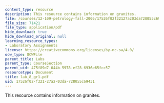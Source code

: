 ```yaml
---
content_type: resource
description: This resource contains information on granites.
file: /courses/12-109-petrology-fall-2005/17526f02f32127a203da728055c69431_lab_8_gr1.pdf
file_size: 71421
file_type: application/pdf
hide_download: true
hide_download_original: null
learning_resource_types:
- Laboratory Assignments
license: https://creativecommons.org/licenses/by-nc-sa/4.0/
ocw_type: OCWFile
parent_title: Labs
parent_type: CourseSection
parent_uid: 475f89d7-044b-5978-ef28-6936e65fcc57
resourcetype: Document
title: lab_8_gr1.pdf
uid: 17526f02-f321-27a2-03da-728055c69431
---
```

This resource contains information on granites.